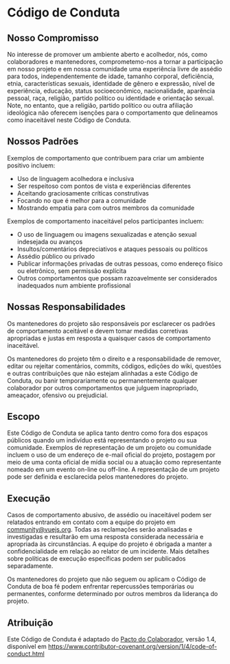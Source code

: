# Código de Conduta

## Nosso Compromisso

No interesse de promover um ambiente aberto e acolhedor, nós, como colaboradores e mantenedores, comprometemo-nos a tornar a participação em nosso projeto e em nossa comunidade uma experiência livre de assédio para todos, independentemente de idade, tamanho corporal, deficiência, etnia, características sexuais, identidade de gênero e expressão, nível de experiência, educação, status socioeconômico, nacionalidade, aparência pessoal, raça, religião, partido político ou identidade e orientação sexual. Note, no entanto, que a religião, partido político ou outra afiliação ideológica não oferecem isenções para o comportamento que delineamos como inaceitável neste Código de Conduta.

## Nossos Padrões

Exemplos de comportamento que contribuem para criar um ambiente positivo incluem:

- Uso de linguagem acolhedora e inclusiva
- Ser respeitoso com pontos de vista e experiências diferentes
- Aceitando graciosamente críticas construtivas
- Focando no que é melhor para a comunidade
- Mostrando empatia para com outros membros da comunidade

Exemplos de comportamento inaceitável pelos participantes incluem:

- O uso de linguagem ou imagens sexualizadas e atenção sexual indesejada ou avanços
- Insultos/comentários depreciativos e ataques pessoais ou políticos
- Assédio público ou privado
- Publicar informações privadas de outras pessoas, como endereço físico ou eletrônico, sem permissão explícita
- Outros comportamentos que possam razoavelmente ser considerados inadequados num ambiente profissional

## Nossas Responsabilidades

Os mantenedores do projeto são responsáveis por esclarecer os padrões de comportamento aceitável e devem tomar medidas corretivas apropriadas e justas em resposta a quaisquer casos de comportamento inaceitável.

Os mantenedores do projeto têm o direito e a responsabilidade de remover, editar ou rejeitar comentários, commits, códigos, edições do wiki, questões e outras contribuições que não estejam alinhadas a este Código de Conduta, ou banir temporariamente ou permanentemente qualquer colaborador por outros comportamentos que julguem inapropriado, ameaçador, ofensivo ou prejudicial.

## Escopo

Este Código de Conduta se aplica tanto dentro como fora dos espaços públicos quando um indivíduo está representando o projeto ou sua comunidade. Exemplos de representação de um projeto ou comunidade incluem o uso de um endereço de e-mail oficial do projeto, postagem por meio de uma conta oficial de mídia social ou a atuação como representante nomeado em um evento on-line ou off-line. A representação de um projeto pode ser definida e esclarecida pelos mantenedores do projeto.

## Execução

Casos de comportamento abusivo, de assédio ou inaceitável podem ser relatados entrando em contato com a equipe do projeto em community@vuejs.org. Todas as reclamações serão analisadas e investigadas e resultarão em uma resposta considerada necessária e apropriada às circunstâncias. A equipe do projeto é obrigada a manter a confidencialidade em relação ao relator de um incidente. Mais detalhes sobre políticas de execução específicas podem ser publicados separadamente.

Os mantenedores do projeto que não seguem ou aplicam o Código de Conduta de boa fé podem enfrentar repercussões temporárias ou permanentes, conforme determinado por outros membros da liderança do projeto.

## Atribuição

Este Código de Conduta é adaptado do [Pacto do Colaborador][homepage], versão 1.4, disponível em https://www.contributor-covenant.org/version/1/4/code-of-conduct.html

[homepage]: https://www.contributor-covenant.org
